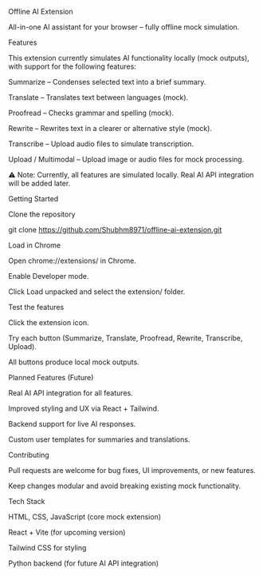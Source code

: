 Offline AI Extension

All-in-one AI assistant for your browser – fully offline mock simulation.

Features

This extension currently simulates AI functionality locally (mock outputs), with support for the following features:

Summarize – Condenses selected text into a brief summary.

Translate – Translates text between languages (mock).

Proofread – Checks grammar and spelling (mock).

Rewrite – Rewrites text in a clearer or alternative style (mock).

Transcribe – Upload audio files to simulate transcription.

Upload / Multimodal – Upload image or audio files for mock processing.

⚠️ Note: Currently, all features are simulated locally. Real AI API integration will be added later.

Getting Started

Clone the repository

git clone https://github.com/Shubhm8971/offline-ai-extension.git


Load in Chrome

Open chrome://extensions/ in Chrome.

Enable Developer mode.

Click Load unpacked and select the extension/ folder.

Test the features

Click the extension icon.

Try each button (Summarize, Translate, Proofread, Rewrite, Transcribe, Upload).

All buttons produce local mock outputs.

Planned Features (Future)

Real AI API integration for all features.

Improved styling and UX via React + Tailwind.

Backend support for live AI responses.

Custom user templates for summaries and translations.

Contributing

Pull requests are welcome for bug fixes, UI improvements, or new features.

Keep changes modular and avoid breaking existing mock functionality.

Tech Stack

HTML, CSS, JavaScript (core mock extension)

React + Vite (for upcoming version)

Tailwind CSS for styling

Python backend (for future AI API integration)
